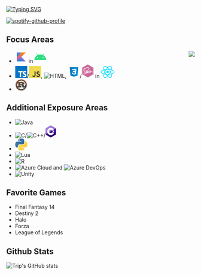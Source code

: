 [![Typing SVG](https://readme-typing-svg.demolab.com?font=Fira+Code&size=20&duration=2500&pause=1000&color=2493F7&width=435&lines=WELCOME%2C+I+AM+TRIP;I+AM+A+DEVELOPER;I+AM+A+STUDENT;I+AM+A+FINAL+FANTASY+14+PALADIN)](https://git.io/typing-svg)

[![spotify-github-profile](https://spotify-github-profile.vercel.app/api/view?uid=5cxmt9466x9fvkk34btttgig7&cover_image=true&theme=novatorem&show_offline=false&background_color=121212&interchange=false&bar_color=2493f7&bar_color_cover=false)](https://github.com/kittinan/spotify-github-profile)

## Focus Areas
<img align='right' src='https://quotes-github-readme.vercel.app/api?type=vertical&theme=light'>

- <img src="https://github.com/CommanderTrip/CommanderTrip/blob/main/assets/icons/kotlin.png" alt="Kotlin"/> in <img src="https://github.com/CommanderTrip/CommanderTrip/blob/main/assets/icons/android.png" alt="Android"/>
- <img src="https://github.com/CommanderTrip/CommanderTrip/blob/main/assets/icons/typescript.png" alt="Typescript"/>/<img src="https://github.com/CommanderTrip/CommanderTrip/blob/main/assets/icons/javascript.png" alt="Javascript"/>, <img alt="HTML"/>, <img src="https://github.com/CommanderTrip/CommanderTrip/blob/main/assets/icons/css3.png" alt="CSS"/>/<img src="https://github.com/CommanderTrip/CommanderTrip/blob/main/assets/icons/sass.png" alt="SASS"/> in <img src="https://github.com/CommanderTrip/CommanderTrip/blob/main/assets/icons/react.png" alt="React"/>
- <img src="https://github.com/CommanderTrip/CommanderTrip/blob/main/assets/icons/rust.png" alt="Rust"/>

## Additional Exposure Areas
- <img alt="Java"/>
- <img alt="C"/>/<img alt="C++"/>/<img src="https://github.com/CommanderTrip/CommanderTrip/blob/main/assets/icons/csharp.png" alt="C#"/>
- <img src="https://github.com/CommanderTrip/CommanderTrip/blob/main/assets/icons/python.png" alt="Python"/>
- <img alt="Lua"/>
- <img alt="R"/>
- <img alt="Azure Cloud"/> and <img alt="Azure DevOps"/>
- <img alt="Unity"/>

## Favorite Games
- Final Fantasy 14
- Destiny 2
- Halo
- Forza
- League of Legends

<!--START_SECTION:waka-->
<!--END_SECTION:waka-->

## Github Stats
![Trip's GitHub stats](https://github-readme-stats.vercel.app/api?username=CommanderTrip&show_icons=true&theme=default)


